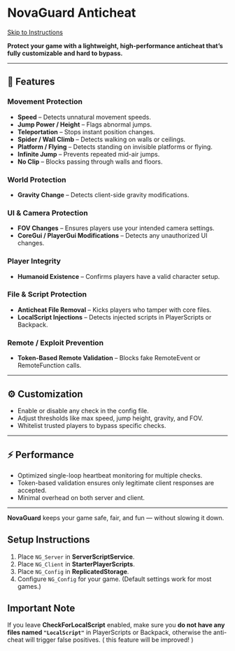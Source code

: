 # NovaGuard Anticheat

[Skip to Instructions](https://github.com/Death68093/NovaGuard-Roblox-Anticheat/blob/main/README.md#setup-instructions)

**Protect your game with a lightweight, high-performance anticheat that’s fully customizable and hard to bypass.**

---

## 🚀 Features

### Movement Protection
- **Speed** – Detects unnatural movement speeds.  
- **Jump Power / Height** – Flags abnormal jumps.  
- **Teleportation** – Stops instant position changes.  
- **Spider / Wall Climb** – Detects walking on walls or ceilings.  
- **Platform / Flying** – Detects standing on invisible platforms or flying.  
- **Infinite Jump** – Prevents repeated mid-air jumps.  
- **No Clip** – Blocks passing through walls and floors.

### World Protection
- **Gravity Change** – Detects client-side gravity modifications.  

### UI & Camera Protection
- **FOV Changes** – Ensures players use your intended camera settings.  
- **CoreGui / PlayerGui Modifications** – Detects any unauthorized UI changes.

### Player Integrity
- **Humanoid Existence** – Confirms players have a valid character setup.  

### File & Script Protection
- **Anticheat File Removal** – Kicks players who tamper with core files.  
- **LocalScript Injections** – Detects injected scripts in PlayerScripts or Backpack.  

### Remote / Exploit Prevention
- **Token-Based Remote Validation** – Blocks fake RemoteEvent or RemoteFunction calls.

---

## ⚙️ Customization
- Enable or disable any check in the config file.  
- Adjust thresholds like max speed, jump height, gravity, and FOV.  
- Whitelist trusted players to bypass specific checks.  

---

## ⚡ Performance
- Optimized single-loop heartbeat monitoring for multiple checks.  
- Token-based validation ensures only legitimate client responses are accepted.  
- Minimal overhead on both server and client.

---

**NovaGuard** keeps your game safe, fair, and fun — without slowing it down.  


## Setup Instructions
1. Place `NG_Server` in **ServerScriptService**.  
2. Place `NG_Client` in **StarterPlayerScripts**.  
3. Place `NG_Config` in **ReplicatedStorage**.  
4. Configure `NG_Config` for your game. (Default settings work for most games.)

## Important Note
If you leave **CheckForLocalScript** enabled, make sure you **do not have any files named `"LocalScript"`** in PlayerScripts or Backpack, otherwise the anti-cheat will trigger false positives. ( this feature will be improved! )
